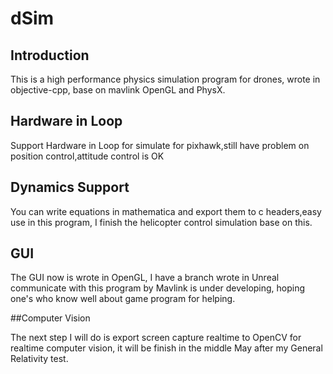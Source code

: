 # dSim 

## Introduction
This is a high performance physics simulation program for drones, wrote in objective-cpp, base on mavlink OpenGL and PhysX.

## Hardware in Loop

Support Hardware in Loop for simulate for pixhawk,still have problem on position control,attitude control is OK

## Dynamics Support

You can write equations in mathematica and export them to c headers,easy use in this program, I finish the helicopter control simulation base on this.

## GUI
The GUI now is wrote in OpenGL, I have a branch wrote in Unreal communicate with this program by Mavlink is under developing, hoping one's who know well about game program for helping.

##Computer Vision

The next step I will do is export screen capture realtime to OpenCV for realtime computer vision, it will be finish in the middle May after my General Relativity test.